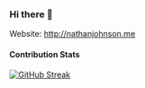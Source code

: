 ### Hi there 👋

Website: http://nathanjohnson.me
<!--
**nathan815/nathan815** is a ✨ _special_ ✨ repository because its `README.md` (this file) appears on your GitHub profile.

Here are some ideas to get you started:

- 🔭 I’m currently working on ...
- 🌱 I’m currently learning ...
- 👯 I’m looking to collaborate on ...
- 🤔 I’m looking for help with ...
- 💬 Ask me about ...
- 📫 How to reach me: ...
- 😄 Pronouns: ...
- ⚡ Fun fact: ...
-->

#### Contribution Stats

[![GitHub Streak](https://streak-stats.demolab.com?user=nathan815&theme=vue-dark&border_radius=6)](https://git.io/streak-stats)
